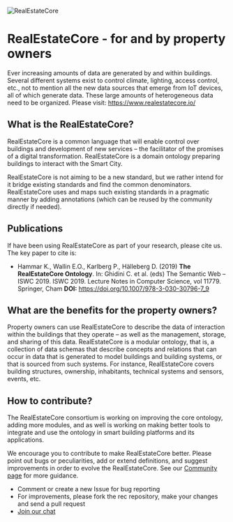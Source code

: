 ![RealEstateCore](https://avatars0.githubusercontent.com/u/37044986?s=200&v=4)

# RealEstateCore - for and by property owners

Ever increasing amounts of data are generated by and within buildings. Several different systems exist to control climate, lighting, access control, etc., not to mention all the new data sources that emerge from IoT devices, all of which generate data. These large amounts of heterogeneous data need to be organized. Please visit: https://www.realestatecore.io/

## What is the RealEstateCore?
RealEstateCore is a common language that will enable control over buildings and development of new services – the facilitator of the promises of a digital transformation. RealEstateCore is a domain ontology preparing buildings to interact with the Smart City.

RealEstateCore is not aiming to be a new standard, but we rather intend for it bridge existing standards and find the common denominators. RealEstateCore uses and maps such existing standards in a pragmatic manner by adding annotations (which can be reused by the community directly if needed).

## Publications

If have been using RealEstateCore as part of your research, please cite us. The key paper to cite is:

* Hammar K., Wallin E.O., Karlberg P., Hälleberg D. (2019) **The RealEstateCore Ontology**. In: Ghidini C. et al. (eds) The Semantic Web – ISWC 2019. ISWC 2019. Lecture Notes in Computer Science, vol 11779. Springer, Cham
**DOI:** https://doi.org/10.1007/978-3-030-30796-7_9

## What are the benefits for the property owners?
Property owners can use RealEstateCore to describe the data of interaction within the buildings that they operate – as well as the management, storage, and sharing of this data. RealEstateCore is a modular ontology, that is, a collection of data schemas that describe concepts and relations that can occur in data that is generated to model buildings and building systems, or that is sourced from such systems. For instance, RealEstateCore covers building structures, ownership, inhabitants, technical systems and sensors, events, etc.

## How to contribute?
The RealEstateCore consortium is working on improving the core ontology, adding more modules, and as well is working on making better tools to integrate and use the ontology in smart building platforms and its applications.

We encourage you to contribute to make RealEstateCore better. Please point out bugs or peculiarities, add or extend definitions, and suggest improvements in order to evolve the RealEstateCore. See our [Community page](https://dev.realestatecore.io/community/) for more guidance.

* Comment or create a new Issue for bug reporting
* For improvements, please fork the rec repository, make your changes and send a pull request
* [Join our chat](https://gitter.im/RealEstateCore/community)
